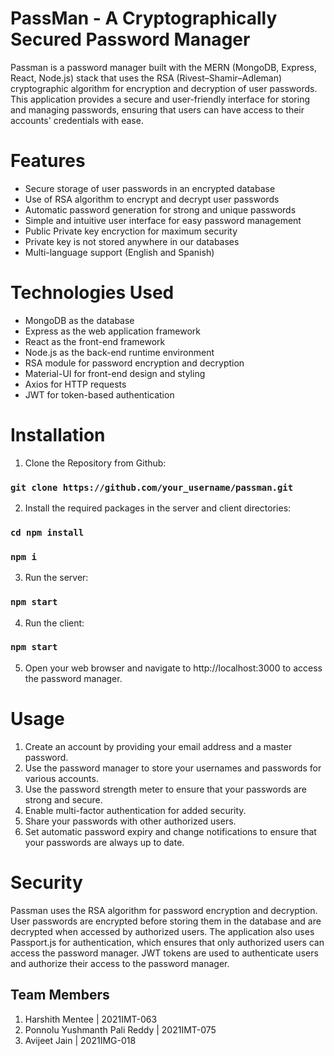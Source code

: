 # PassMan - A Cryptographically Secured Password Manager

Passman is a password manager built with the MERN (MongoDB, Express, React, Node.js) stack that uses the RSA (Rivest–Shamir–Adleman) cryptographic algorithm for encryption and decryption of user passwords. This application provides a secure and user-friendly interface for storing and managing passwords, ensuring that users can have access to their accounts' credentials with ease.

# Features

- Secure storage of user passwords in an encrypted database
- Use of RSA algorithm to encrypt and decrypt user passwords
- Automatic password generation for strong and unique passwords
- Simple and intuitive user interface for easy password management
- Public Private key encryction for maximum security
- Private key is not stored anywhere in our databases
- Multi-language support (English and Spanish)

# Technologies Used

- MongoDB as the database
- Express as the web application framework
- React as the front-end framework
- Node.js as the back-end runtime environment
- RSA module for password encryption and decryption
- Material-UI for front-end design and styling
- Axios for HTTP requests
- JWT for token-based authentication

# Installation

1. Clone the Repository from Github:

### `git clone https://github.com/your_username/passman.git`

2. Install the required packages in the server and client directories:

### `cd npm install`

### `npm i`

3. Run the server:

### `npm start`

4. Run the client:

### `npm start`

5. Open your web browser and navigate to http://localhost:3000 to access the password manager.

# Usage

1. Create an account by providing your email address and a master password.
2. Use the password manager to store your usernames and passwords for various accounts.
3. Use the password strength meter to ensure that your passwords are strong and secure.
4. Enable multi-factor authentication for added security.
5. Share your passwords with other authorized users.
6. Set automatic password expiry and change notifications to ensure that your passwords are always up to date.

# Security

Passman uses the RSA algorithm for password encryption and decryption. User passwords are encrypted before storing them in the database and are decrypted when accessed by authorized users. The application also uses Passport.js for authentication, which ensures that only authorized users can access the password manager. JWT tokens are used to authenticate users and authorize their access to the password manager.

## Team Members

1. Harshith Mentee | 2021IMT-063
2. Ponnolu Yushmanth Pali Reddy | 2021IMT-075
3. Avijeet Jain | 2021IMG-018
